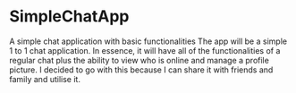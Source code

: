 # SimpleChatApp
A simple chat application with basic functionalities
The app will be a simple 1 to 1 chat application. In essence, it will have all of the functionalities of a regular chat plus the ability to view who is online and manage a profile picture. I decided to go with this because I can share it with friends and family and utilise it.


